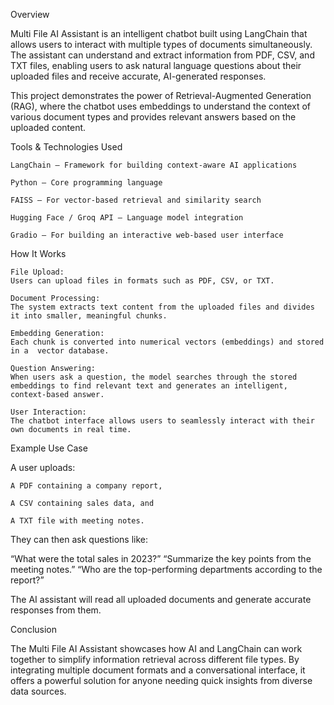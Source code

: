 Overview 

Multi File AI Assistant is an intelligent chatbot built using LangChain that allows users to interact with multiple types of documents simultaneously. The assistant can understand and extract information from PDF, CSV, and TXT files, enabling users to ask natural language questions about their uploaded files and receive accurate, AI-generated responses. 

This project demonstrates the power of Retrieval-Augmented Generation (RAG), where the chatbot uses embeddings to understand the context of various document types and provides relevant answers based on the uploaded content. 

 

Tools & Technologies Used 

    LangChain – Framework for building context-aware AI applications 

    Python – Core programming language 

    FAISS – For vector-based retrieval and similarity search 

    Hugging Face / Groq API – Language model integration 

    Gradio – For building an interactive web-based user interface 

 

How It Works 

    File Upload: 
    Users can upload files in formats such as PDF, CSV, or TXT. 

    Document Processing: 
    The system extracts text content from the uploaded files and divides it into smaller, meaningful chunks. 

    Embedding Generation: 
    Each chunk is converted into numerical vectors (embeddings) and stored in a  vector database. 

    Question Answering: 
    When users ask a question, the model searches through the stored embeddings to find relevant text and generates an intelligent, context-based answer. 

    User Interaction: 
    The chatbot interface allows users to seamlessly interact with their own documents in real time. 

 

Example Use Case 

A user uploads: 

    A PDF containing a company report, 

    A CSV containing sales data, and 

    A TXT file with meeting notes. 

They can then ask questions like: 

“What were the total sales in 2023?” 
“Summarize the key points from the meeting notes.” 
“Who are the top-performing departments according to the report?” 

The AI assistant will read all uploaded documents and generate accurate responses from them. 

 

Conclusion 

The Multi File AI Assistant showcases how AI and LangChain can work together to simplify information retrieval across different file types. By integrating multiple document formats and a conversational interface, it offers a powerful solution for anyone needing quick insights from diverse data sources. 

 
